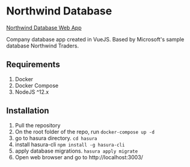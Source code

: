 # Northwind Database
[Northwind Database Web App](http://northwind-vue.site/)

Company database app created in VueJS. Based by Microsoft's sample database Northwind Traders.

## Requirements

1. Docker
2. Docker Compose
3. NodeJS ^12.x

## Installation

1. Pull the repository
2. On the root folder of the repo, run `docker-compose up -d`
3. go to hasura directory. `cd hasura`
4. install hasura-cli `npm install -g hasura-cli`
5. apply database migrations. `hasura apply migrate`
6. Open web browser and go to http://localhost:3003/
